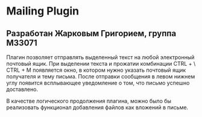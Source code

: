# Mailing Plugin

## Разработан Жарковым Григорием, группа М33071

Плагин позволяет отправлять выделенный текст на любой электронный почтовый ящик. При выделении текста и прожатии комбинации CTRL + \ CTRL + M появляется окно, в котором
нужно указать почтовый ящик получателя и тему письма. После отправки сообщения в левом нижнем углу появится всплывающее уведомление о том, что письмо успешно доставлено.

В качестве логического продолжения плагина, можно было бы реализовать функционал добавления файлов как вложений в письме. 
